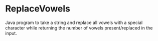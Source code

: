 # ReplaceVowels

Java program to take a string and replace all vowels with a special character while returning the number of vowels
present/replaced in the input.
